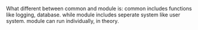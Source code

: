 What different between common and module is:
common includes functions like logging, database. 
while module includes seperate system like user system.
module can run individually, in theory.